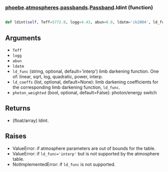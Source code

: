 ### [phoebe](phoebe.md).[atmospheres](phoebe.atmospheres.md).[passbands](phoebe.atmospheres.passbands.md).[Passband](phoebe.atmospheres.passbands.Passband.md).ldint (function)


```py

def ldint(self, Teff=5772.0, logg=4.43, abun=0.0, ldatm='ck2004', ld_func='interp', ld_coeffs=None, photon_weighted=False)

```



Arguments
----------
* `Teff`
* `logg`
* `abun`
* `ldatm`
* `ld_func` (string, optional, default='interp') limb darkening
    function.  One of: linear, sqrt, log, quadratic, power, interp.
* `ld_coeffs` (list, optional, default=None): limb darkening coefficients
    for the corresponding limb darkening function, `ld_func`.
* `photon_weighted` (bool, optional, default=False): photon/energy switch

Returns
----------
* (float/array) ldint.

Raises
----------
* ValueError: if atmosphere parameters are out of bounds for the table.
* ValueError: if `ld_func='interp'` but is not supported by the
    atmosphere table.
* NotImplementedError: if `ld_func` is not supported.

